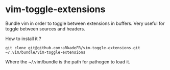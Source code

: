 vim-toggle-extensions
=====================

Bundle vim in order to toggle between extensions in buffers. Very useful for
toggle between sources and headers.

How to install it ?

    git clone git@github.com:aRkadeFR/vim-toggle-extensions.git
    ~/.vim/bundle/vim-toggle-extensions

Where the ~/.vim/bundle is the path for pathogen to load it.

